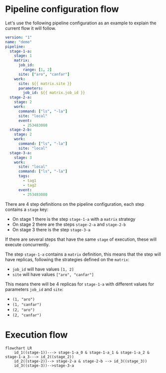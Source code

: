 # Pipeline configuration flow

Let's use the following pipeline configuration as an example to explain the current flow it will follow.

```yaml
version: "1"
name: "demo"
pipeline:
  stage-1-a:
    stage: 1
    matrix:
      job_id:
        range: [1, 2]
      site: ["aro", "canfar"]
    work:
      site: ${{ matrix.site }}
      parameters:
        job_id: ${{ matrix.job_id }}
  stage-2-a:
    stage: 2
    work:
      command: ["ls", "-la"]
      site: "local"
      event:
        - 253483080
  stage-2-b:
    stage: 2
    work:
      command: ["ls", "-la"]
      site: "local"
  stage-3-a:
    stage: 3
    work:
      site: "local"
      command: ["ls", "-la"]
      tags:
        - tag1
        - tag2
      event:
        - 253483080
```

There are 4 step definitions on the pipeline configuration, each step contains a `stage` key:

- On stage 1 there is the step `stage-1-a` with a `matrix` strategy
- On stage 2 there are the steps `stage-2-a` and `stage-2-b`
- On stage 3 there is the step `stage-3-a`

If there are several steps that have the same `stage` of execution, these will execute concurrently.

The step `stage-1-a` contains a `matrix` definition, this means that the step will have replicas, following the strategies defined on the `matrix`:

- `job_id` will have values `[1, 2]`
- `site` will have values `["aro", "canfar"]`

This means there will be 4 replicas for `stage-1-a` with different values for parameters `job_id` and `site`:

- `(1, "aro")`
- `(1, "canfar")`
- `(2, "aro")`
- `(2, "canfar")`

# Execution flow

```mermaid
flowchart LR
    id_1((stage-1))---> stage-1-a_0 & stage-1-a_1 & stage-1-a_2 & stage-1-a_3---> id_2((stage_2))
    id_2((stage-2))--> stage-2-a & stage-2-b --> id_3((stage_3))
    id_3((stage-3))-->stage-3-a
```
